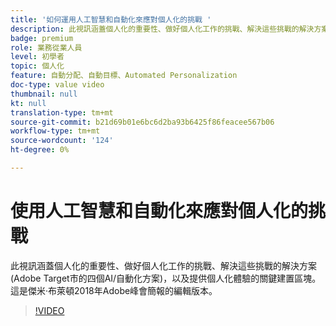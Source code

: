 ```yaml
---
title: '如何運用人工智慧和自動化來應對個人化的挑戰 '
description: 此視訊涵蓋個人化的重要性、做好個人化工作的挑戰、解決這些挑戰的解決方案(Adobe Target市的四個AI/自動化方案)，以及提供個人化體驗的關鍵建置區塊。 這是傑米·布萊頓2018年Adobe峰會簡報的編輯版本。
badge: premium
role: 業務從業人員
level: 初學者
topic: 個人化
feature: 自動分配、自動目標、Automated Personalization
doc-type: value video
thumbnail: null
kt: null
translation-type: tm+mt
source-git-commit: b21d69b01e6bc6d2ba93b6425f86feacee567b06
workflow-type: tm+mt
source-wordcount: '124'
ht-degree: 0%

---
```



# 使用人工智慧和自動化來應對個人化的挑戰

此視訊涵蓋個人化的重要性、做好個人化工作的挑戰、解決這些挑戰的解決方案(Adobe Target市的四個AI/自動化方案)，以及提供個人化體驗的關鍵建置區塊。 這是傑米·布萊頓2018年Adobe峰會簡報的編輯版本。

>[!VIDEO](https://video.tv.adobe.com/v/25440/?quality=12)